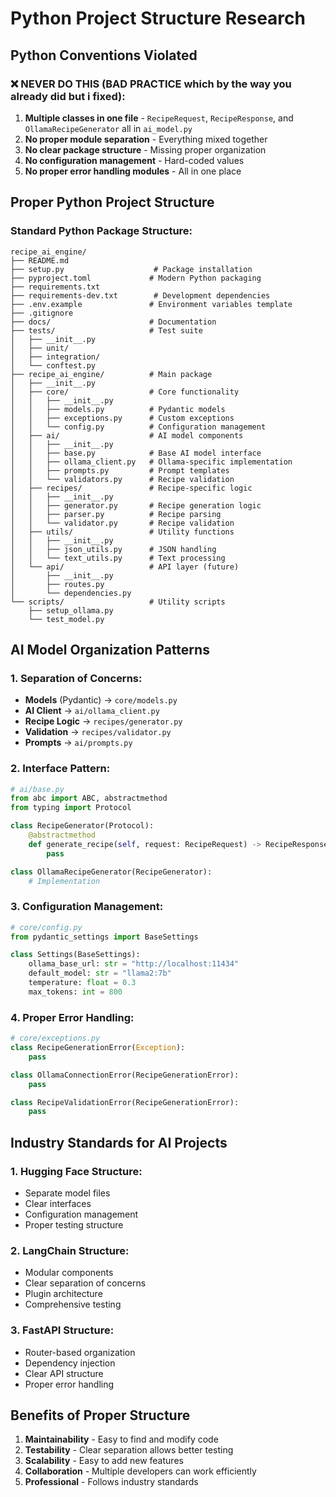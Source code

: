# Python Project Structure Research

## Python Conventions Violated

### ❌ NEVER DO THIS (BAD PRACTICE which by the way you already did but i fixed):
1. **Multiple classes in one file** - `RecipeRequest`, `RecipeResponse`, and `OllamaRecipeGenerator` all in `ai_model.py`
2. **No proper module separation** - Everything mixed together
3. **No clear package structure** - Missing proper organization
4. **No configuration management** - Hard-coded values
5. **No proper error handling modules** - All in one place

## Proper Python Project Structure

### Standard Python Package Structure:
```
recipe_ai_engine/
├── README.md
├── setup.py                    # Package installation
├── pyproject.toml             # Modern Python packaging
├── requirements.txt
├── requirements-dev.txt        # Development dependencies
├── .env.example               # Environment variables template
├── .gitignore
├── docs/                      # Documentation
├── tests/                     # Test suite
│   ├── __init__.py
│   ├── unit/
│   ├── integration/
│   └── conftest.py
├── recipe_ai_engine/          # Main package
│   ├── __init__.py
│   ├── core/                  # Core functionality
│   │   ├── __init__.py
│   │   ├── models.py          # Pydantic models
│   │   ├── exceptions.py      # Custom exceptions
│   │   └── config.py          # Configuration management
│   ├── ai/                    # AI model components
│   │   ├── __init__.py
│   │   ├── base.py            # Base AI model interface
│   │   ├── ollama_client.py   # Ollama-specific implementation
│   │   ├── prompts.py         # Prompt templates
│   │   └── validators.py      # Recipe validation
│   ├── recipes/               # Recipe-specific logic
│   │   ├── __init__.py
│   │   ├── generator.py       # Recipe generation logic
│   │   ├── parser.py          # Recipe parsing
│   │   └── validator.py       # Recipe validation
│   ├── utils/                 # Utility functions
│   │   ├── __init__.py
│   │   ├── json_utils.py      # JSON handling
│   │   └── text_utils.py      # Text processing
│   └── api/                   # API layer (future)
│       ├── __init__.py
│       ├── routes.py
│       └── dependencies.py
└── scripts/                   # Utility scripts
    ├── setup_ollama.py
    └── test_model.py
```

## AI Model Organization Patterns

### 1. Separation of Concerns:
- **Models** (Pydantic) → `core/models.py`
- **AI Client** → `ai/ollama_client.py`
- **Recipe Logic** → `recipes/generator.py`
- **Validation** → `recipes/validator.py`
- **Prompts** → `ai/prompts.py`

### 2. Interface Pattern:
```python
# ai/base.py
from abc import ABC, abstractmethod
from typing import Protocol

class RecipeGenerator(Protocol):
    @abstractmethod
    def generate_recipe(self, request: RecipeRequest) -> RecipeResponse:
        pass

class OllamaRecipeGenerator(RecipeGenerator):
    # Implementation
```

### 3. Configuration Management:
```python
# core/config.py
from pydantic_settings import BaseSettings

class Settings(BaseSettings):
    ollama_base_url: str = "http://localhost:11434"
    default_model: str = "llama2:7b"
    temperature: float = 0.3
    max_tokens: int = 800
```

### 4. Proper Error Handling:
```python
# core/exceptions.py
class RecipeGenerationError(Exception):
    pass

class OllamaConnectionError(RecipeGenerationError):
    pass

class RecipeValidationError(RecipeGenerationError):
    pass
```

## Industry Standards for AI Projects

### 1. Hugging Face Structure:
- Separate model files
- Clear interfaces
- Configuration management
- Proper testing structure

### 2. LangChain Structure:
- Modular components
- Clear separation of concerns
- Plugin architecture
- Comprehensive testing

### 3. FastAPI Structure:
- Router-based organization
- Dependency injection
- Clear API structure
- Proper error handling

## Benefits of Proper Structure

1. **Maintainability** - Easy to find and modify code
2. **Testability** - Clear separation allows better testing
3. **Scalability** - Easy to add new features
4. **Collaboration** - Multiple developers can work efficiently
5. **Professional** - Follows industry standards